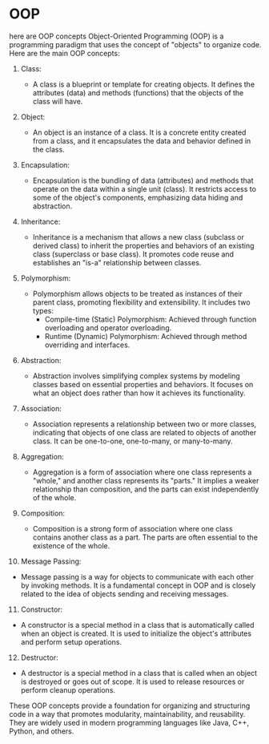 # OOP
here are OOP concepts
Object-Oriented Programming (OOP) is a programming paradigm that uses the concept of "objects" to organize code. Here are the main OOP concepts:

1. Class:
   - A class is a blueprint or template for creating objects. It defines the attributes (data) and methods (functions) that the objects of the class will have.

2. Object:
   - An object is an instance of a class. It is a concrete entity created from a class, and it encapsulates the data and behavior defined in the class.

3. Encapsulation:
   - Encapsulation is the bundling of data (attributes) and methods that operate on the data within a single unit (class). It restricts access to some of the object's components, emphasizing data hiding and abstraction.

4. Inheritance:
   - Inheritance is a mechanism that allows a new class (subclass or derived class) to inherit the properties and behaviors of an existing class (superclass or base class). It promotes code reuse and establishes an "is-a" relationship between classes.

5. Polymorphism:
   - Polymorphism allows objects to be treated as instances of their parent class, promoting flexibility and extensibility. It includes two types:
     - Compile-time (Static) Polymorphism: Achieved through function overloading and operator overloading.
     - Runtime (Dynamic) Polymorphism: Achieved through method overriding and interfaces.

6. Abstraction:
   - Abstraction involves simplifying complex systems by modeling classes based on essential properties and behaviors. It focuses on what an object does rather than how it achieves its functionality.

7. Association:
   - Association represents a relationship between two or more classes, indicating that objects of one class are related to objects of another class. It can be one-to-one, one-to-many, or many-to-many.

8. Aggregation:
   - Aggregation is a form of association where one class represents a "whole," and another class represents its "parts." It implies a weaker relationship than composition, and the parts can exist independently of the whole.

9. Composition:
   - Composition is a strong form of association where one class contains another class as a part. The parts are often essential to the existence of the whole.

10. Message Passing:
   - Message passing is a way for objects to communicate with each other by invoking methods. It is a fundamental concept in OOP and is closely related to the idea of objects sending and receiving messages.

11. Constructor:
   - A constructor is a special method in a class that is automatically called when an object is created. It is used to initialize the object's attributes and perform setup operations.

12. Destructor:
   - A destructor is a special method in a class that is called when an object is destroyed or goes out of scope. It is used to release resources or perform cleanup operations.

These OOP concepts provide a foundation for organizing and structuring code in a way that promotes modularity, maintainability, and reusability. They are widely used in modern programming languages like Java, C++, Python, and others.
